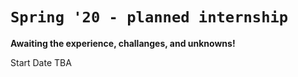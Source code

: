 # `Spring '20 - planned internship`

**Awaiting the experience, challanges, and unknowns!**

Start Date TBA
